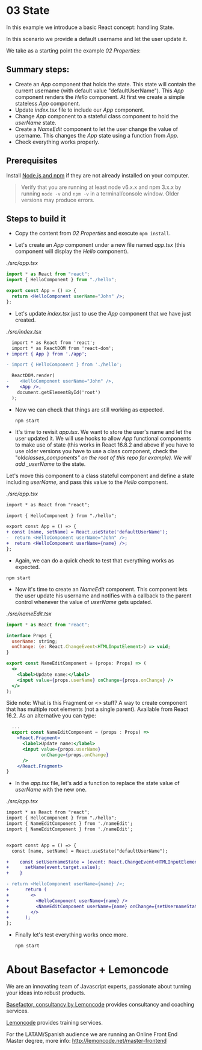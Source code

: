 # 03 State

In this example we introduce a basic React concept: handling State.

In this scenario we provide a default username and let the user update it.

We take as a starting point the example _02 Properties_:

## Summary steps:

- Create an _App_ component that holds the state. This state will contain the current
  username (with default value "defaultUserName").
  This _App_ component renders the _Hello_ component. At first we create a simple stateless
  _App_ component.
- Update _index.tsx_ file to include our _App_ component.
- Change _App_ component to a stateful class component to hold the _userName_ state.
- Create a _NameEdit_ component to let the user change the value of username. This changes the _App_ state
  using a function from _App_.
- Check everything works properly.

## Prerequisites

Install [Node.js and npm](https://nodejs.org) if they are not already installed on your computer.

> Verify that you are running at least node v6.x.x and npm 3.x.x by running `node -v` and `npm -v` in a terminal/console window. Older versions may produce errors.

## Steps to build it

- Copy the content from _02 Properties_ and execute `npm install`.

- Let's create an _App_ component under a new file named _app.tsx_ (this component will display the _Hello_ component).

_./src/app.tsx_

```jsx
import * as React from "react";
import { HelloComponent } from "./hello";

export const App = () => {
  return <HelloComponent userName="John" />;
};
```

- Let's update _index.tsx_ just to use the _App_ component that we have just created.

_./src/index.tsx_

```diff
  import * as React from 'react';
  import * as ReactDOM from 'react-dom';
+ import { App } from './app';

- import { HelloComponent } from './hello';

  ReactDOM.render(
-    <HelloComponent userName="John" />,
+    <App />,
    document.getElementById('root')
  );
```

- Now we can check that things are still working as expected.

  ```
  npm start
  ```

- It's time to revisit _app.tsx_. We want to store the user's name and let the user updated it. We will use hooks to
  allow _App_ functional components to make use of state (this works in React 16.8.2 and above if you have to use
  older versions you have to use a class component, check the "old*classes_components" on the root of this repo for example).
  We will add \_userName* to the state.

Let's move this component to a class stateful component and define a state including _userName_, and pass this value to the _Hello_ component.

_./src/app.tsx_

```diff
import * as React from "react";

import { HelloComponent } from "./hello";

export const App = () => {
+ const [name, setName] = React.useState('defaultUserName');
-  return <HelloComponent userName="John" />;
+  return <HelloComponent userName={name} />;
};
```

- Again, we can do a quick check to test that everything works as expected.

```
npm start
```

- Now it's time to create an _NameEdit_ component. This component lets the user update his username and notifies with a callback to the parent control whenever the value of _userName_ gets updated.

_./src/nameEdit.tsx_

```jsx
import * as React from "react";

interface Props {
  userName: string;
  onChange: (e: React.ChangeEvent<HTMLInputElement>) => void;
}

export const NameEditComponent = (props: Props) => (
  <>
    <label>Update name:</label>
    <input value={props.userName} onChange={props.onChange} />
  </>
);
```

Side note: What is this Fragment or <> stuff? A way to create component that has multiple root elements (not a single parent). Available from React 16.2. As an alternative you can type:

```jsx
  ...
  export const NameEditComponent = (props : Props) =>
    <React.Fragment>
      <label>Update name:</label>
      <input value={props.userName}
             onChange={props.onChange}
      />
    </React.Fragment>
}
```

- In the _app.tsx_ file, let's add a function to replace the state value of _userName_ with the new one.

_./src/app.tsx_

```diff
import * as React from "react";
import { HelloComponent } from "./hello";
import { NameEditComponent } from './nameEdit';
import { NameEditComponent } from './nameEdit';


export const App = () => {
  const [name, setName] = React.useState("defaultUserName");

+    const setUsernameState = (event: React.ChangeEvent<HTMLInputElement>) => {
+      setName(event.target.value);
+    }

- return <HelloComponent userName={name} />;
+      return (
+        <>
+          <HelloComponent userName={name} />
+          <NameEditComponent userName={name} onChange={setUsernameState} />
+        </>
+      );
};
```

- Finally let's test everything works once more.

  ```
  npm start
  ```

# About Basefactor + Lemoncode

We are an innovating team of Javascript experts, passionate about turning your ideas into robust products.

[Basefactor, consultancy by Lemoncode](http://www.basefactor.com) provides consultancy and coaching services.

[Lemoncode](http://lemoncode.net/services/en/#en-home) provides training services.

For the LATAM/Spanish audience we are running an Online Front End Master degree, more info: http://lemoncode.net/master-frontend

